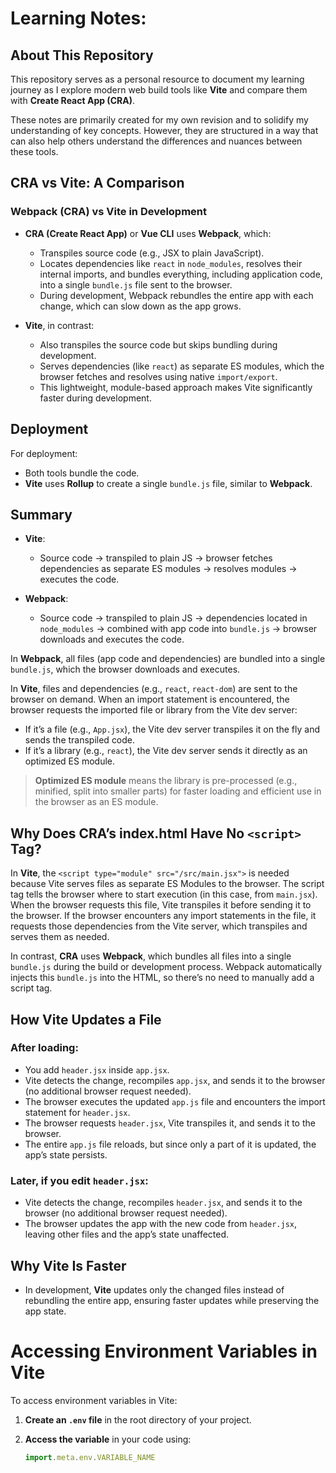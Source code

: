 # Learning Notes: 

## About This Repository  
This repository serves as a personal resource to document my learning journey as I explore modern web build tools like **Vite** and compare them with **Create React App (CRA)**.  

These notes are primarily created for my own revision and to solidify my understanding of key concepts. However, they are structured in a way that can also help others understand the differences and nuances between these tools.  

## CRA vs Vite: A Comparison

### Webpack (CRA) vs Vite in Development

- **CRA (Create React App)** or **Vue CLI** uses **Webpack**, which:
  - Transpiles source code (e.g., JSX to plain JavaScript).
  - Locates dependencies like `react` in `node_modules`, resolves their internal imports, and bundles everything, including application code, into a single `bundle.js` file sent to the browser.
  - During development, Webpack rebundles the entire app with each change, which can slow down as the app grows.

- **Vite**, in contrast:
  - Also transpiles the source code but skips bundling during development.
  - Serves dependencies (like `react`) as separate ES modules, which the browser fetches and resolves using native `import/export`.
  - This lightweight, module-based approach makes Vite significantly faster during development.

## Deployment

For deployment:
- Both tools bundle the code.
- **Vite** uses **Rollup** to create a single `bundle.js` file, similar to **Webpack**.

## Summary

- **Vite**:
  - Source code → transpiled to plain JS → browser fetches dependencies as separate ES modules → resolves modules → executes the code.

- **Webpack**:
  - Source code → transpiled to plain JS → dependencies located in `node_modules` → combined with app code into `bundle.js` → browser downloads and executes the code.

In **Webpack**, all files (app code and dependencies) are bundled into a single `bundle.js`, which the browser downloads and executes.

In **Vite**, files and dependencies (e.g., `react`, `react-dom`) are sent to the browser on demand. When an import statement is encountered, the browser requests the imported file or library from the Vite dev server:
- If it’s a file (e.g., `App.jsx`), the Vite dev server transpiles it on the fly and sends the transpiled code.
- If it’s a library (e.g., `react`), the Vite dev server sends it directly as an optimized ES module.

> **Optimized ES module** means the library is pre-processed (e.g., minified, split into smaller parts) for faster loading and efficient use in the browser as an ES module.

## Why Does CRA’s index.html Have No `<script>` Tag?

In **Vite**, the `<script type="module" src="/src/main.jsx">` is needed because Vite serves files as separate ES Modules to the browser. The script tag tells the browser where to start execution (in this case, from `main.jsx`). When the browser requests this file, Vite transpiles it before sending it to the browser. If the browser encounters any import statements in the file, it requests those dependencies from the Vite server, which transpiles and serves them as needed.

In contrast, **CRA** uses **Webpack**, which bundles all files into a single `bundle.js` during the build or development process. Webpack automatically injects this `bundle.js` into the HTML, so there’s no need to manually add a script tag.

## How Vite Updates a File

### After loading:
- You add `header.jsx` inside `app.jsx`.
- Vite detects the change, recompiles `app.jsx`, and sends it to the browser (no additional browser request needed).
- The browser executes the updated `app.js` file and encounters the import statement for `header.jsx`.
- The browser requests `header.jsx`, Vite transpiles it, and sends it to the browser.
- The entire `app.js` file reloads, but since only a part of it is updated, the app’s state persists.

### Later, if you edit `header.jsx`:
- Vite detects the change, recompiles `header.jsx`, and sends it to the browser (no additional browser request needed).
- The browser updates the app with the new code from `header.jsx`, leaving other files and the app’s state unaffected.

## Why Vite Is Faster

- In development, **Vite** updates only the changed files instead of rebundling the entire app, ensuring faster updates while preserving the app state.

# Accessing Environment Variables in Vite

To access environment variables in Vite:

1. **Create an `.env` file** in the root directory of your project.
   
2. **Access the variable** in your code using:
   ```javascript
   import.meta.env.VARIABLE_NAME
